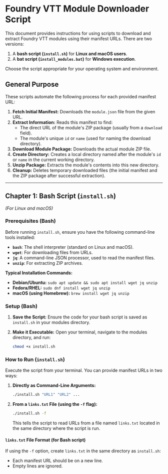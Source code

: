 # Foundry VTT Module Downloader Script

This document provides instructions for using scripts to download and extract Foundry VTT modules using their manifest URLs. There are two versions:

1.  A **bash script (`install.sh`)** for **Linux and macOS users**.
2.  A **bat script (`install_modules.bat`)** for **Windows execution**.

Choose the script appropriate for your operating system and environment.

## General Purpose

These scripts automate the following process for each provided manifest URL:

1.  **Fetch Initial Manifest:** Downloads the `module.json` file from the given URL.
2.  **Extract Information:** Reads this manifest to find:
    * The direct URL of the module's ZIP package (usually from a `download` field).
    * The module's unique `id` or `name` (used for naming the download directory).
3.  **Download Module Package:** Downloads the actual module ZIP file.
4.  **Create Directory:** Creates a local directory named after the module's `id` or `name` in the current working directory.
5.  **Unzip Package:** Extracts the module's contents into this new directory.
6.  **Cleanup:** Deletes temporary downloaded files (the initial manifest and the ZIP package after successful extraction).

---

## Chapter 1: Bash Script (`install.sh`)
*(For Linux and macOS)*


### Prerequisites (Bash)

Before running `install.sh`, ensure you have the following command-line tools installed:

* **`bash`**: The shell interpreter (standard on Linux and macOS).
* **`wget`**: For downloading files from URLs.
* **`jq`**: A command-line JSON processor, used to read the manifest files.
* **`unzip`**: For extracting ZIP archives.

**Typical Installation Commands:**
* **Debian/Ubuntu:** `sudo apt update && sudo apt install wget jq unzip`
* **Fedora/RHEL:** `sudo dnf install wget jq unzip`
* **macOS (using Homebrew):** `brew install wget jq unzip`

### Setup (Bash)

1.  **Save the Script:** Ensure the code for your bash script is saved as `install.sh` in your modules directory.
2.  **Make it Executable:** Open your terminal, navigate to the modules directory, and run:
  
    ```bash
    chmod +x install.sh
    ```

### How to Run (`install.sh`)

Execute the script from your terminal. You can provide manifest URLs in two ways:

1.  **Directly as Command-Line Arguments:**
    ```bash
    ./install.sh "URL1" "URL2" ...
    ```

2.  **From a `links.txt` File (using the `-f` flag):**
    ```bash
    ./install.sh -f
    ```
    This tells the script to read URLs from a file named `links.txt` located in the same directory where the script is run.

#### `links.txt` File Format (for Bash script)

If using the `-f` option, create `links.txt` in the same directory as `install.sh`:
* Each manifest URL should be on a new line.
* Empty lines are ignored.
